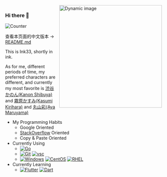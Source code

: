 <a href="https://api.smlk.org/v1/profile/switch?redirect=https://github.com/Ink-33" >
  <img align="right" src="https://api.smlk.org/v1/profile/image" width="330px" alt= "Dynamic image" title="Click to switch!" />
</a>

### Hi there 👋

![Counter](https://count.getloli.com/get/@Ink33?theme=rule34)

查看本页面的中文版本 -> [README.md](README.md)

This is Ink33, shortly in ink.

As for me, different periods of time, my preferred characters are different, and currently my most favorite is [渋谷かのん(Kanon Shibuya)](https://www.lovelive-anime.jp/yuigaoka/member/) and [霧原かすみ(Kasumi Kirihara)](https://priconne-redive.jp/ele-wp/wp-content/themes/redive/character/35.php) and [丸山彩(Aya Maruyama)](https://bang-dream.bushimo.jp/character/maruyama-aya/)

- My Programming Habits
  - Google Oriented
  - [StackOverflow](https://stackoverflow.com/users/12869375/ink33?tab=profile) Oriented
  - Copy & Paste Oriented
- Currently Using
  - [![Go](https://img.shields.io/badge/-Go-00ACD7?style=flat-square&logo=Go&logoColor=fff)](https://golang.org)
  - [![Git](https://img.shields.io/badge/-Git-f05032?style=flat-square&logo=git&logoColor=white)](https://git-scm.com/)  [![vsc](https://img.shields.io/badge/-Visual%20Studio%20Code%20Insider-24BFA5?style=flat-square&logo=visual-studio-code)](https://code.visualstudio.com/)
  - [![Windows](https://img.shields.io/badge/Windows11-0078d7?style=flat-square&logo=windows&logoColor=fff)](https://blogs.windows.com/)  [![CentOS](https://img.shields.io/badge/-CentOS-262474?logo=centos&style=flat-square)](https://www.centos.org/) [![RHEL](https://img.shields.io/badge/-RHEL-ee0000?logo=Red%20Hat&style=flat-square)](https://www.redhat.com/en/technologies/linux-platforms/enterprise-linux)
- Currently Learning
  - [![Flutter](https://img.shields.io/badge/-Flutter-1389FD?style=flat-square&logo=Flutter)](https://flutter.dev/)  [![Dart](https://img.shields.io/badge/-Dart-15202F?style=flat-square&logo=Dart)](https://dart.dev/)
